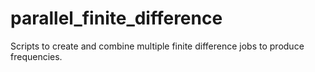 # parallel_finite_difference

Scripts to create and combine multiple finite difference jobs to produce frequencies.


